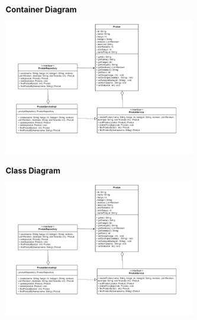 ## Container Diagram
![](img/Adpro%20TK%20Class%20Diagram-Code%20Diagram%20Product%20(4).jpg)
## Class Diagram
![](img/Adpro%20TK%20Class%20Diagram-Code%20Diagram%20Product%20(4).jpg)